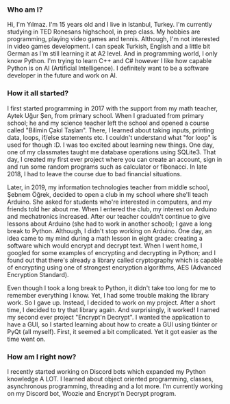 ### Who am I?

Hi, I'm Yılmaz. I'm 15 years old and I live in Istanbul, Turkey. I'm currently studying in TED Ronesans highschool, in prep class. My hobbies are programming, playing video games and tennis. Although, I'm not interested in video games development. I can speak Turkish, English and a little bit German as I'm still learning it at A2 level. And in programming world, I only know Python. I'm trying to learn C++ and C# however I like how capable Python is on AI (Artificial Intelligence). I definitely want to be a software developer in the future and work on AI. 

### How it all started?

I first started programming in 2017 with the support from my math teacher, Aytek Uğur Şen, from primary school. When I graduated from primary school; he and my science teacher left the school and opened a course called "Bilimin Çakıl Taşları". There, I learned about taking inputs, printing data, loops, if/else statements etc. I couldn't understand what "for loop" is used for though :D. I was too excited about learning new things. One day, one of my classmates taught me database operations using SQLite3. That day, I created my first ever project where you can create an account, sign in and run some random programs such as calculator or fibonacci. In late 2018, I had to leave the course due to bad financial situations.

Later, in 2019, my information technologies teacher from middle school, Şebnem Öğrek, decided to open a club in my school where she'll teach Arduino. She asked for students who're interested in computers, and my friends told her about me. When I entered the club, my interest on Arduino and mechatronics increased. After our teacher couldn't continue to give lessons about Arduino (she had to work in another school); I gave a long break to Python. Although, I didn't stop working on Arduino. One day, an idea came to my mind during a math lesson in eight grade: creating a software which would encrypt and decrypt text. When I went home, I googled for some examples of encrypting and decrypting in Python; and I found out that there's already a library called cryptography which is capable of encrypting using one of strongest encryption algorithms, AES (Advanced Encryption Standard).

Even though I took a long break to Python, it didn't take too long for me to remember everything I know. Yet, I had some trouble making the library work. So I gave up. Instead, I decided to work on my project. After a short time, I decided to try that library again. And surprisingly, it worked! I named my second ever project "Encrypt'n Decrypt". I wanted the application to have a GUI, so I started learning about how to create a GUI using tkinter or PyQt (all myself). First, it seemed a bit complicated. Yet it got easier as the time went on.

### How am I right now?

I recently started working on Discord bots which expanded my Python knowledge A LOT. I learned about object oriented programming, classes, asynchronous programming, threading and a lot more. I'm currently working on my Discord bot, Woozie and Encrypt'n Decrypt program.
